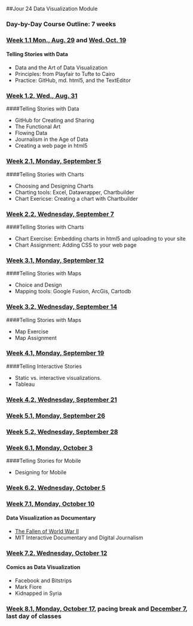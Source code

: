 ##Jour 24 Data Visualization Module

### Day-by-Day Course Outline: 7 weeks

### [Week 1.1 Mon., Aug. 29](WeeklySchedule/week01-01.md) and [Wed. Oct. 19](WeeklySchedule/week01-01.md)
#### Telling Stories with Data
- Data and the Art of Data Visualization
- Principles: from Playfair to Tufte to Cairo
- Practice: GitHub, md. html5, and the TextEditor

### [Week 1.2, Wed., Aug. 31](WeeklySchedule/week01-02.md)
####Telling Stories with Data

- GitHub for Creating and Sharing
- The Functional Art
- Flowing Data
- Journalism in the Age of Data
- Creating a web page in html5

### [Week 2.1, Monday, September 5](WeeklySchedule/week02-01.md)

####Telling Stories with Charts
- Choosing and Designing Charts
- Charting tools: Excel, Datawrapper, Chartbuilder
- Chart Exericse: Creating a chart with Chartbuilder

### [Week 2.2, Wednesday, September 7](WeeklySchedule/week02-02.md)

####Telling Stories with Charts
- Chart Exercise: Embedding charts in html5 and uploading to your site
- Chart Assignment: Adding CSS to your web page

### [Week 3.1, Monday, September 12](WeeklySchedule/week03-01.md)

####Telling Stories with Maps
- Choice and Design
- Mapping tools: Google Fusion, ArcGis, Cartodb

### [Week 3.2, Wednesday, September 14](WeeklySchedule/week03-02.md)

####Telling Stories with Maps
- Map Exercise
- Map Assignment

### [Week 4.1, Monday, September 19](WeeklySchedule/week04-01.md)

####Telling Interactive Stories
- Static vs. interactive visualizations.
- Tableau

### [Week 4.2, Wednesday, September 21](WeeklySchedule/week04-02.md)


### [Week 5.1, Monday, September 26](WeeklySchedule/week05-01.md)


### [Week 5.2, Wednesday, September 28](WeeklySchedule/week05-02.md)


### [Week 6.1, Monday, October 3](WeeklySchedule/week06-01.md)

####Telling Stories for Mobile
- Designing for Mobile

### [Week 6.2, Wednesday, October 5](WeeklySchedule/week06-02.md)


### [Week 7.1, Monday, October 10](WeeklySchedule/week07-01.md)

#### Data Visualization as Documentary
- [The Fallen of World War II](http://www.fallen.io/ww2/)
- MIT Interactive Documentary and Digital Journalism

### [Week 7.2, Wednesday, October 12](WeeklySchedule/week07-02.md)

#### Comics as Data Visualization
- Facebook and Bitstrips
- Mark Fiore
- Kidnapped in Syria

### [Week 8.1, Monday, October 17](WeeklySchedule/week08-01.md), pacing break and [December 7](WeeklySchedule/week08-01.md), last day of classes


